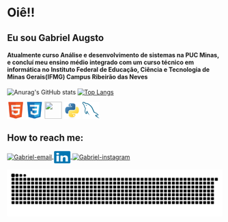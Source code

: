 # Oiê!!
## Eu sou Gabriel Augsto
#### Atualmente curso Análise e desenvolvimento de sistemas na PUC Minas, e concluí meu ensino médio integrado com um curso técnico em informática no Instituto Federal de Educação, Ciência e Tecnologia de Minas Gerais(IFMG) Campus Ribeirão das Neves



![Anurag's GitHub stats](https://github-readme-stats.vercel.app/api?username=bielaugusto&show_icons=true&theme=radical)
[![Top Langs](https://github-readme-stats.vercel.app/api/top-langs/?username=bielaugusto&layout=compact=true&theme=radical)](https://github.com/biealaugusto/github-readme-stats)


<img src="https://raw.githubusercontent.com/devicons/devicon/master/icons/html5/html5-original.svg" width="40" height="40" ></img>
<img src="https://raw.githubusercontent.com/devicons/devicon/master/icons/css3/css3-original.svg" width="40" height="40" ></img>
<img src="https://cdn.jsdelivr.net/gh/devicons/devicon/icons/javascript/javascript-plain.svg" width="40" height="40"/>
<img src="https://raw.githubusercontent.com/devicons/devicon/master/icons/python/python-original.svg" width="40" height="40" ></img>
<img src="https://raw.githubusercontent.com/devicons/devicon/master/icons/mysql/mysql-original.svg" width="40" height="40" ></img>


## How to reach me:

<a href="gabrielaugusto.lv@hotmail.com" target="_blank">
<img align="center" alt="Gabriel-email" height="30" width="30" src="https://image.flaticon.com/icons/png/128/732/732223.png" style="max-width:100;"*>
</a>
<a href="https://www.linkedin.com/in/gabriel-augusto-1706581b3/" target="_blank">
<img align="center" alt="Gabriel-linkedin" height="30" width="40" src="https://raw.githubusercontent.com/devicons/devicon/master/icons/linkedin/linkedin-original.svg" style="max-width:100;"*>
</a>
<a href="https://www.instagram.com/vidal_bieel/" target="_blank">
<img align="center" alt="Gabriel-instagram" height="30" width="30" src="https://image.flaticon.com/icons/png/128/2111/2111463.png" style="max-width:100;"*>
</a>


![Snake animation](https://github.com/bielaugusto/bielaugusto/blob/output/github-contribution-grid-snake.svg)

<!---
BIelzera86/BIelzera86 is a ✨ special ✨ repository because its `README.md` (this file) appears on your GitHub profile.
You can click the Preview link to take a look at your changes.
--->
